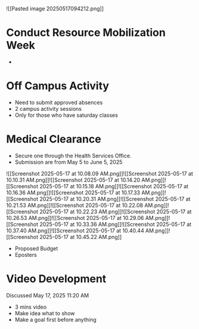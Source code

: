 ![[Pasted image 20250517094212.png]]


# Conduct Resource Mobilization Week
- 
# Off Campus Activity
- Need to submit approved absences
- 2 campus activity sessions
- Only for those who have saturday classes

# Medical Clearance
- Secure one through the Health Services Office.
- Submission are from May 5 to June 5, 2025


![[Screenshot 2025-05-17 at 10.08.09 AM.png]]![[Screenshot 2025-05-17 at 10.10.31 AM.png]]![[Screenshot 2025-05-17 at 10.14.20 AM.png]]![[Screenshot 2025-05-17 at 10.15.18 AM.png]]![[Screenshot 2025-05-17 at 10.16.36 AM.png]]![[Screenshot 2025-05-17 at 10.17.33 AM.png]]![[Screenshot 2025-05-17 at 10.20.31 AM.png]]![[Screenshot 2025-05-17 at 10.21.53 AM.png]]![[Screenshot 2025-05-17 at 10.22.08 AM.png]]![[Screenshot 2025-05-17 at 10.22.23 AM.png]]![[Screenshot 2025-05-17 at 10.26.53 AM.png]]![[Screenshot 2025-05-17 at 10.29.06 AM.png]]![[Screenshot 2025-05-17 at 10.33.36 AM.png]]![[Screenshot 2025-05-17 at 10.37.40 AM.png]]![[Screenshot 2025-05-17 at 10.40.44 AM.png]]![[Screenshot 2025-05-17 at 10.45.22 AM.png]]


- Proposed Budget
- Eposters

# Video Development
Discussed May 17, 2025 11:20 AM
- 3 mins video
- Make idea what to show
- Make a goal first before anything


